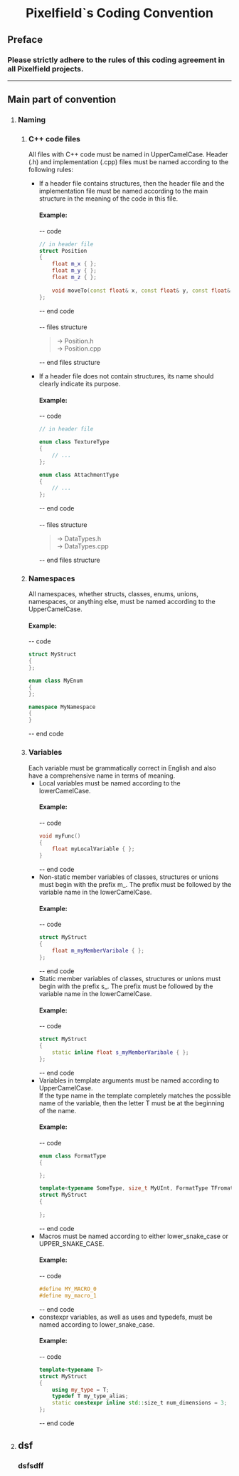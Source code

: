# <p align="center"> Pixelfield`s Coding Convention </p>
## Preface
### Please strictly adhere to the rules of this coding agreement in all Pixelfield projects.

---

## Main part of convention
1. ### Naming
   1. ### C++ code files
      All files with C++ code must be named in UpperCamelCase.
      Header (.h) and implementation (.cpp) files must be named according to the following rules:
      - If a header file contains structures, then the header file and the implementation file must be named according to the main structure in the meaning of the code in this file.
        #### Example:
        -- code
        ``` c++
        // in header file
        struct Position
        {
            float m_x { };
            float m_y { };
            float m_z { };
            
            void moveTo(const float& x, const float& y, const float& z) noexcept;
        };
        ```
        -- end code
      
        ####
      
        -- files structure
        > -> Position.h\
          -> Position.cpp
         
        -- end files structure
      - If a header file does not contain structures, its name should clearly indicate its purpose.
        #### Example:
        -- code
        ``` c++
        // in header file
        
        enum class TextureType
        {
            // ...
        };
        
        enum class AttachmentType
        {
            // ...
        };
        ```
        -- end code
        
        ####
        
        -- files structure
        > -> DataTypes.h\
          -> DataTypes.cpp

        -- end files structure
   2. ### Namespaces
      All namespaces, whether structs, classes, enums, unions, namespaces, or anything else, must be named according to the UpperCamelCase.
      #### Example:
      -- code
      ``` c++
      struct MyStruct
      {
      };
      
      enum class MyEnum
      {
      };
      
      namespace MyNamespace
      {
      }
      ```
      -- end code
   3. ### Variables
      Each variable must be grammatically correct in English and also have a comprehensive name in terms of meaning.
      - Local variables must be named according to the lowerCamelCase.
        #### Example:
        -- code
        ``` c++
        void myFunc()
        {
            float myLocalVariable { };
        }
        ```
        -- end code
      - Non-static member variables of classes, structures or unions must begin with the prefix m_. The prefix must be followed by the variable name in the lowerCamelCase.
        #### Example:
        -- code
        ``` c++
        struct MyStruct
        {
            float m_myMemberVaribale { };
        };
        ```
        -- end code
      - Static member variables of classes, structures or unions must begin with the prefix s_. The prefix must be followed by the variable name in the lowerCamelCase.
        #### Example:
        -- code
        ``` c++
        struct MyStruct
        {
            static inline float s_myMemberVaribale { };
        };
        ```
        -- end code
      - Variables in template arguments must be named according to UpperCamelCase.\
        If the type name in the template completely matches the possible name of the variable, then the letter T must be at the beginning of the name.
        #### Example:
        -- code
        ``` c++
        enum class FormatType
        {
        
        };
        
        template<typename SomeType, size_t MyUInt, FormatType TFromatType>
        struct MyStruct
        {
            
        };
        ```
        -- end code
      - Macros must be named according to either lower_snake_case or UPPER_SNAKE_CASE.
        #### Example:
        -- code
        ``` c++
        #define MY_MACRO_0
        #define my_macro_1
        ```
        -- end code
      - constexpr variables, as well as uses and typedefs, must be named according to lower_snake_case.
        #### Example:
        -- code
        ``` c++
        template<typename T>
        struct MyStruct
        {
            using my_type = T;
            typedef T my_type_alias;
            static constexpr inline std::size_t num_dimensions = 3;
        };
        ```
        -- end code
2. ## dsf
    ### dsfsdff